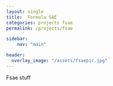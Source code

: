 ```yaml
---
layout: single
title:  Formula SAE
categories: projects fsae
permalink: /projects/fsae

sidebar:
    nav: "main"

header:
  overlay_image: "/assets/fsaepic.jpg"
---
```


Fsae stuff


